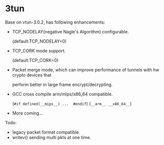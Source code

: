 # 3tun

Base on vtun-3.0.2, has following enhancements:

- TCP_NODELAY(negative Nagle's Algorithm) configurable.
  
  (default:TCP_NODELAY=0)
- TCP_CORK mode support.
  
  (default:TCP_CORK=0)
- Packet merge mode, which can improve performance of tunnels with hw crypto devices that 
  
  perform better in large frame encrypt/decrypting.
- GCC cross compile arm/mips/x86_64 compatible.
  
  (`#if defined(__mips__) ...  #endif`) (`__arm__ __x86_64__`)
- More coming...

Todo:

- legacy packet format compatible.
- writev() sending multi pkts at one time.
